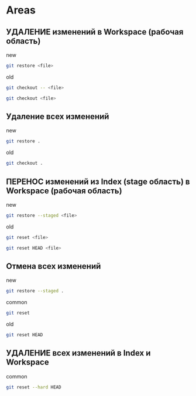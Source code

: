 # Areas

## **УДАЛЕНИЕ** изменений в **Workspace** (рабочая область)

new

```bash
git restore <file>
```

old

```bash
git checkout -- <file>
```

```bash
git checkout <file>
```

## Удаление всех изменений

new

```bash
git restore .
```

old

```bash
git checkout .
```

## **ПЕРЕНОС** изменений из **Index** (stage область) в **Workspace** (рабочая область)

new

```bash
git restore --staged <file>
```

old

```bash
git reset <file>
```

```bash
git reset HEAD <file>
```

## Отмена всех изменений

new

```bash
git restore --staged .
```

common

```bash
git reset
```

old

```bash
git reset HEAD
```

## **УДАЛЕНИЕ** всех изменений в Index и Workspace

common

```bash
git reset --hard HEAD
```
